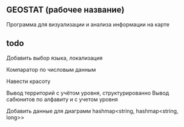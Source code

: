 ## GEOSTAT (рабочее название)

Программа для визуализации и анализа информации на карте

## todo

Добавить выбор языка, локализация

Компаратор по числовым данным

Навести красоту

Вывод территорий с учётом уровня, структурированно
Вывод сабюнитов по алфавиту и с учетом уровня

Добавить данные для диаграмм
hashmap<string, hashmap<string, long>>